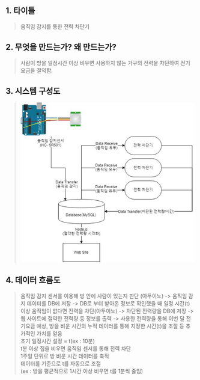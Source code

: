 ## 1. 타이틀  
> 움직임 감지를 통한 전력 차단기  
## 2. 무엇을 만드는가? 왜 만드는가?  
> 사람이 방을 일정시간 이상 비우면 사용하지 않는 가구의 전력을 차단하여 전기요금을 절약함.  
## 3. 시스템 구성도  
> ![Alt text](/diagram.jpg)
## 4. 데이터 흐름도  
> 움직임 감지 센서를 이용해 방 안에 사람이 있는지 판단 (아두이노) -> 움직임 감지 데이터를 DB에 저장 -> DB로 부터 받아온 정보로 확인했을 때 일정 시간(t) 이상 움직임이 없다면 전력을 차단(아두이노) -> 차단된 전력량을 DB에 저장 -> 웹 사이트에 절약한 전력량 등 정보를 출력 -> 사용한 전력량을 통해 이번 달 전기요금 예상, 방을 비운 시간의 누적 데이터를 통해 지정한 시간(t)을 조절 등 추가적인 가치를 얻음  
> 초기 일정시간 설정 = t(ex : 10분)  
t분 이상 집을 비우면 움직임 센서를 통해 전력 차단  
1주일 단위로 방 비운 시간 데이터를 축적  
데이터를 기준으로 t를 자동으로 조절  
(ex : 방을 평균적으로 1시간 이상 비우면 t를 1분씩 줄임)  
